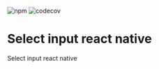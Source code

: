 ![npm](https://img.shields.io/npm/v/@txo/select-input-react-native)
![codecov](https://img.shields.io/codecov/c/github/txo/select-input-react-native)
# Select input react native #

Select input react native
